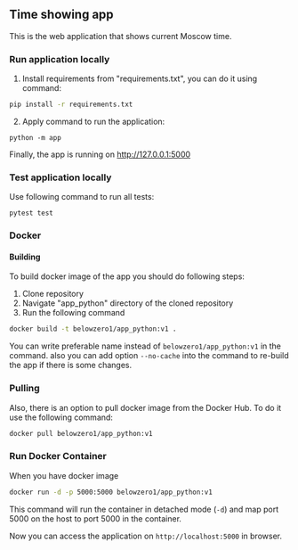 ## Time showing app

This is the web application that shows current Moscow time.

### Run application locally

1. Install requirements from "requirements.txt", you can do it using command:

```bash
pip install -r requirements.txt
```

2. Apply command to run the application:

```
python -m app
```

Finally, the app is running on http://127.0.0.1:5000

### Test application locally

Use following command to run all tests:

```
pytest test
```

### Docker

#### Building

To build docker image of the app you should do following steps:

1. Clone repository
2. Navigate "app_python" directory of the cloned repository
3. Run the following command

```bash 
docker build -t belowzero1/app_python:v1 .  
```

You can write preferable name instead of `belowzero1/app_python:v1` in the command. also you can add option `--no-cache`
into the command to re-build the app if there is some changes.

### Pulling

Also, there is an option to pull docker image from the Docker Hub. To do it use the following command:

```bash 
docker pull belowzero1/app_python:v1   
```

### Run Docker Container

When you have docker image

```bash
docker run -d -p 5000:5000 belowzero1/app_python:v1   
```

This command will run the container in detached mode (`-d`) and map port 5000 on the host to port 5000 in the container.

Now you can access the application on `http://localhost:5000` in browser.